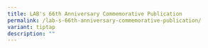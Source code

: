 ```yaml
---
title: LAB's 66th Anniversary Commemorative Publication
permalink: /lab-s-66th-anniversary-commemorative-publication/
variant: tiptap
description: ""
---
```

